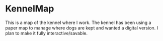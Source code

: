 # KennelMap

This is a map of the kennel where I work. The kennel has been using a paper map to manage where dogs are kept and wanted a digital version. I plan to make it fully interactive/savable.
